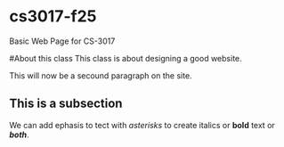 # cs3017-f25
Basic Web Page for CS-3017

#About this class
This class is about designing a good website.

This will now be a secound paragraph on the site.

## This is a subsection
We can add ephasis to tect with *asterisks* to create italics or **bold** text or ***both***. 
